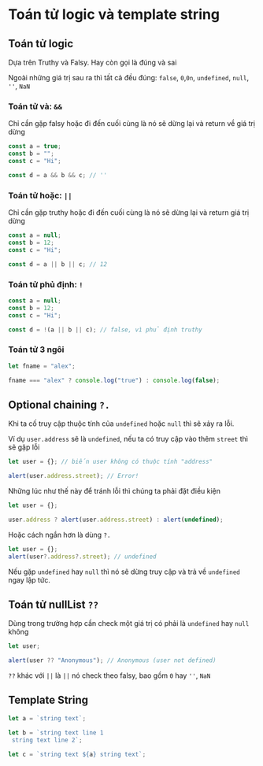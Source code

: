 # Toán tử logic và template string

## Toán tử logic

Dựa trên Truthy và Falsy. Hay còn gọi là đúng và sai

Ngoài những giá trị sau ra thì tất cả đều đúng: `false`, `0`,`0n`, `undefined`, `null`, `''`, `NaN`

### Toán tử và: `&&`

Chỉ cần gặp falsy hoặc đi đến cuối cùng là nó sẽ dừng lại và return về giá trị dừng

```js
const a = true;
const b = "";
const c = "Hi";

const d = a && b && c; // ''
```

### Toán tử hoặc: `||`

Chỉ cần gặp truthy hoặc đi đến cuối cùng là nó sẽ dừng lại và return giá trị dừng

```js
const a = null;
const b = 12;
const c = "Hi";

const d = a || b || c; // 12
```

### Toán tử phủ định: `!`

```js
const a = null;
const b = 12;
const c = "Hi";

const d = !(a || b || c); // false, vì phủ định truthy
```

### Toán tử 3 ngôi

```js
let fname = "alex";

fname === "alex" ? console.log("true") : console.log(false);
```

## Optional chaining `?.`

Khi ta cố truy cập thuộc tính của `undefined` hoặc `null` thì sẽ xảy ra lỗi.

Ví dụ `user.address` sẽ là `undefined`, nếu ta có truy cập vào thêm `street` thì sẽ gặp lỗi

```js
let user = {}; // biến user không có thuộc tính "address"

alert(user.address.street); // Error!
```

Những lúc như thế này để tránh lỗi thì chúng ta phải đặt điều kiện

```js
let user = {};

user.address ? alert(user.address.street) : alert(undefined);
```

Hoặc cách ngắn hơn là dùng `?.`

```js
let user = {};
alert(user?.address?.street); // undefined
```

Nếu gặp `undefined` hay `null` thì nó sẽ dừng truy cập và trả về `undefined` ngay lập tức.

## Toán tử nullList `??`

Dùng trong trường hợp cần check một giá trị có phải là `undefined` hay `null` không

```js
let user;

alert(user ?? "Anonymous"); // Anonymous (user not defined)
```

`??` khác với `||` là `||` nó check theo falsy, bao gồm `0` hay `''`, `NaN`

## Template String

```js
let a = `string text`;

let b = `string text line 1
 string text line 2`;

let c = `string text ${a} string text`;
```

